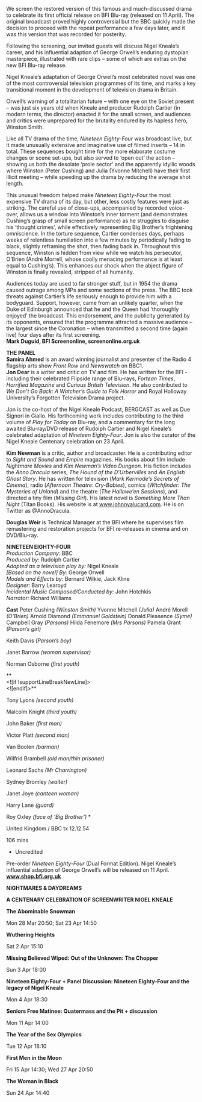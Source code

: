 
We screen the restored version of this famous and much-discussed drama to celebrate its first official release on BFI Blu-ray (released on 11 April). The original broadcast proved highly controversial but the BBC quickly made the decision to proceed with the repeat performance a few days later, and it was this version that was recorded for posterity.

Following the screening, our invited guests will discuss Nigel Kneale’s career, and his influential adaption of George Orwell’s enduring dystopian masterpiece, illustrated with rare clips – some of which are extras on the new BFI Blu-ray release.

Nigel Kneale’s adaptation of George Orwell’s most celebrated novel was one of the most controversial television programmes of its time, and marks a key transitional moment in the development of television drama in Britain.

Orwell’s warning of a totalitarian future – with one eye on the Soviet present – was just six years old when Kneale and producer Rudolph Cartier (in modern terms, the director) enacted it for the small screen, and audiences and critics were unprepared for the brutality endured by its hapless hero, Winston Smith.

Like all TV drama of the time, _Nineteen Eighty-Four_ was broadcast live, but it made unusually extensive and imaginative use of filmed inserts – 14 in total. These sequences bought time for the more elaborate costume changes or scene set-ups, but also served to ‘open out’ the action – showing us both the desolate ‘prole sector’ and the apparently idyllic woods where Winston (Peter Cushing) and Julia (Yvonne Mitchell) have their first illicit meeting – while speeding up the drama by reducing the average shot length.

This unusual freedom helped make _Nineteen Eighty-Four_ the most expensive TV drama of its day, but other, less costly features were just as striking. The careful use of close-ups, accompanied by recorded voice-over, allows us a window into Winston’s inner torment (and demonstrates Cushing’s grasp of small screen performance) as he struggles to disguise his ‘thought crimes’, while effectively representing Big Brother’s frightening omniscience. In the torture sequence, Cartier condenses days, perhaps weeks of relentless humiliation into a few minutes by periodically fading to black, slightly reframing the shot, then fading back in. Throughout this sequence, Winston is hidden from view while we watch his persecutor, O’Brien (André Morrell, whose coolly menacing performance is at least equal to Cushing’s). This enhances our shock when the abject figure of Winston is finally revealed, stripped of all humanity.

Audiences today are used to far stronger stuff, but in 1954 the drama caused outrage among MPs and some sections of the press. The BBC took threats against Cartier’s life seriously enough to provide him with a bodyguard. Support, however, came from an unlikely quarter, when the Duke of Edinburgh announced that he and the Queen had ‘thoroughly enjoyed’ the broadcast. This endorsement, and the publicity generated by its opponents, ensured that the programme attracted a massive audience – the largest since the Coronation – when transmitted a second time (again live) four days after its first screening.<br>
**Mark Duguid, BFI Screenonline, screenonline.org.uk**<br>

**THE PANEL**<br>
**Samira Ahmed** is an award winning journalist and presenter of the Radio 4 flagship arts show _Front Row_ and _Newswatch_ on BBC1.<br>
**Jon Dear** is a writer and critic on TV and film. He has written for the BFI - including their celebrated Flipside range of Blu-rays, _Fortean Times_, _Horrified Magazine_ and _Curious British Television_. He also contributed to _We Don’t Go Back: A Watcher’s Guide to Folk Horror_ and Royal Holloway University’s Forgotten Television Drama project.

Jon is the co-host of the Nigel Kneale Podcast, BERGCAST as well as Due Signori in Giallo. His forthcoming work includes contributing to the third volume of _Play for Today_ on Blu-ray, and a commentary for the long awaited Blu-ray/DVD release of Rudolph Cartier and Nigel Kneale’s celebrated adaptation of _Nineteen Eighty-Four_. Jon is also the curator of the Nigel Kneale Centenary celebration on 23 April.<br>

**Kim Newman** is a critic, author and broadcaster. He is a contributing editor to _Sight and Sound_ and _Empire_ magazines. His books about film include _Nightmare Movies_ and _Kim Newman’s Video Dungeon_. His fiction includes the _Anno Dracula_ series, _The Hound of the D’Urbervilles_ and _An English Ghost Story_. He has written for television (_Mark Kermode’s Secrets of Cinema_), radio (_Afternoon Theatre: Cry-Babies_), comics (_Witchfinder: The Mysteries of Unland_) and the theatre (_The Hallowe’en Sessions_), and directed a tiny film (_Missing Girl_). His latest novel is _Something More Than Night_ (Titan Books). His website is at www.johnnyalucard.com. He is on Twitter as @AnnoDracula.<br>

**Douglas Weir** is Technical Manager at the BFI where he supervises film remastering and restoration projects for BFI re-releases in cinema and on DVD/Blu-ray.<br>

**NINETEEN EIGHTY-FOUR**<br>
_Production Company:_ BBC<br>
_Produced by:_ Rudolph Cartier<br>
_Adapted as a television play by:_ Nigel Kneale<br>
_[Based on the novel] By:_ George Orwell<br>
_Models and Effects by:_ Bernard Wilkie, Jack Kline<br>
_Designer:_ Barry Learoyd<br>
_Incidental Music Composed/Conducted by:_ John Hotchkis<br>
_Narrator:_ Richard Williams<br>

**Cast**
Peter Cushing _(Winston Smith)_
Yvonne Mitchell _(Julia)_
André Morell _(O’Brien)_
Arnold Diamond _(Emmanuel Goldstein)_
Donald Pleasence _(Syme)_
Campbell Gray _(Parsons)_
Hilda Fenemore _(Mrs Parsons)_
Pamela Grant _(Parson’s girl)_

Keith Davis _(Parson’s boy)_

Janet Barrow _(woman supervisor)_

Norman Osborne _(first youth)_

**  
<![if !supportLineBreakNewLine]>  
<![endif]>**

Tony Lyons _(second youth)_

Malcolm Knight _(third youth)_

John Baker _(first man)_

Victor Platt _(second man)_

Van Boolen _(barman)_

Wilfrid Brambell _(old man/thin prisoner)_

Leonard Sachs _(Mr Charrington)_

Sydney Bromley _(waiter)_

Janet Joye _(canteen woman)_

Harry Lane _(guard)_

Roy Oxley _(face of ‘Big Brother’)_ *

United Kingdom / BBC tx 12.12.54

106 mins

* Uncredited

Pre-order _Nineteen Eighty-Four_ (Dual Format Edition). Nigel Kneale’s influential adaption of George Orwell’s will be released on 11 April. **www.shop.bfi.org.uk**

**NIGHTMARES & DAYDREAMS**

**A CENTENARY CELEBRATION OF SCREENWRITER NIGEL KNEALE**

**The Abominable Snowman**

Mon 28 Mar 20:50; Sat 23 Apr 14:50

**Wuthering Heights**

Sat 2 Apr 15:10

**Missing Believed Wiped: Out of the Unknown: The Chopper**

Sun 3 Apr 18:00

**Nineteen Eighty-Four + Panel Discussion: Nineteen Eighty-Four and the legacy of Nigel Kneale**

Mon 4 Apr 18:30

**Seniors Free Matinee: Quatermass and the Pit + discussion**

Mon 11 Apr 14:00

**The Year of the Sex Olympics**

Tue 12 Apr 18:10

**First Men in the Moon**

Fri 15 Apr 14:30; Wed 27 Apr 20:50

**The Woman in Black**

Sun 24 Apr 14:40
<!--stackedit_data:
eyJoaXN0b3J5IjpbMTMzNTEzMjY0MiwtMTIxNzg5NTA0Ml19
-->